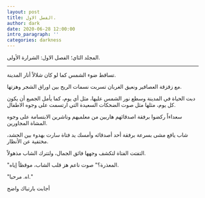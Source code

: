 ```yaml
---
layout: post
title: الفصل الاول.
author: dark
date: 2020-06-28 12:00:00
intro_paragraph: ''
categories: darkness
---
```



المجلد الثاي؛ الفصل الاول: الشرارة الأولى.

----



تساقط ضوء الشمس كما لو كان شلالاً أنار المدينة.

مع زقزقة العصافير ونعيق الغربان تسربت نسمات الريح بين اوراق الشجر وهزتها. 

دبت الحياة في المدينة وسطع نور الشمس عليها، مثل أي يوم، كما يأمل الجميع أن يكون كل يوم، مثلها مثل صوت الضحكات السعيدة التي ارتسمت على وجوه الاطفال. 

سعداءاً ركضوا برفقة اصدقائهم هاربين من معلميهم وناشرين الابتسامة على وجوه المشاة المجاورين. 

شاب يافع مشى بسرعة برفقة أحد أصدقائه وأمسك يد فتاة سارت بهدوء بين الحشد، مختفية عن الأنظار. 

التفتت الفتاة لتكشف وجهها فائق الجمال، ولتترك الشاب مذهولاً.

"المعذرة؟" صوت ناعم هز قلب الشاب، موقظاً إياه. 

"اه. مرحبا."

أجابت بارتباك واضح
